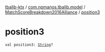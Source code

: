 [tbalib-ktx](../../index.md) / [com.npmanos.tbalib.model](../index.md) / [MatchScoreBreakdown2016Alliance](index.md) / [position3](./position3.md)

# position3

`val position3: `[`String`](https://kotlinlang.org/api/latest/jvm/stdlib/kotlin/-string/index.html)`?`